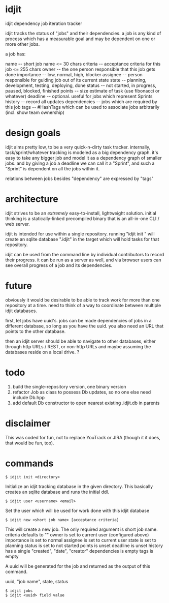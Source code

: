 idjit
=====

idjit dependency job iteration tracker

idjit tracks the status of "jobs" and their dependencies. a job is any kind of
process which has a measurable goal and may be dependent on one or more other
jobs.

a job has:

name -- short job name <= 30 chars
criteria -- acceptance criteria for this job <= 255 chars
owner -- the one person responsible that this job gets done
importance -- low, normal, high, blocker
assignee -- person responsible for guiding job out of its current state
state -- planning, development, testing, deploying, done
status -- not started, in progress, paused, blocked, finished
points -- size estimate of task (use fibonacci or whatever)
deadline -- optional. useful for jobs which represent Sprints
history -- record all updates
dependencies -- jobs which are required by this job
tags -- #HashTags which can be used to associate jobs arbitrarily (incl. show team ownership)

design goals
============

idjit aims pretty low, to be a very quick-n-dirty task tracker. internally,
task/sprint/whatever tracking is modeled as a big dependency graph. it's easy
to take any bigger job and model it as a dependency graph of smaller jobs. and
by giving a job a deadline we can call it a "Sprint", and such a "Sprint" is
dependent on all the jobs within it.

relations between jobs besides "dependency" are expressed by "tags"

architecture
============

idjit strives to be an *extremely* easy-to-install, lightweight solution.
initial thinking is a statically-linked precompiled binary that is an
all-in-one CLI / web server.

idjit is intended for use within a single repository. running "idjit init
<directory>" will create an sqlite database ".idjit" in the target <directory>
which will hold tasks for that repository.

idjit can be used from the command line by individual contributors to record
their progress. it can be run as a server as well, and via browser users can
see overall progress of a job and its dependencies.

future
======

obviously it would be desirable to be able to track work for more than one
repository at a time. need to think of a way to coordinate between multiple
idjit databases.

first, let jobs have uuid's. jobs can be made dependencies of jobs in a
different database, so long as you have the uuid. you also need an URL that
points to the other database.

then an idjit server should be able to navigate to other databases, either
through http URLs / REST, or non-http URLs and maybe assuming the databases
reside on a local drive. ?

todo
====

1. build the single-repository version, one binary version
2. refactor Job as class to possess Db updates, so no one else need include Db.hpp
3. add default Db constructor to open nearest existing .idjit.db in parents

disclaimer
==========

This was coded for fun, not to replace YouTrack or JIRA (though it it does,
that would be fun, too).

commands
========

    $ idjit init <directory>

Initialize an idjit tracking database in the given directory. This basically
creates an sqlite database and runs the initial ddl.

    $ idjit user <username> <email>

Set the user which will be used for work done with this idjit database

    $ idjit new <short job name> [acceptance criteria]

This will create a new job. The only required argument is short job name.
criteria defaults to ""
owner is set to current user (configured above)
importance is set to normal
assignee is set to current user
state is set to planning
status is set to not started
points is unset
deadline is unset
history has a single "created", "date", "creator"
dependencies is empty
tags is empty

A uuid will be generated for the job and returned as the output of this command.

uuid, "job name", state, status

    $ idjit jobs
    $ idjit <uuid> field value

